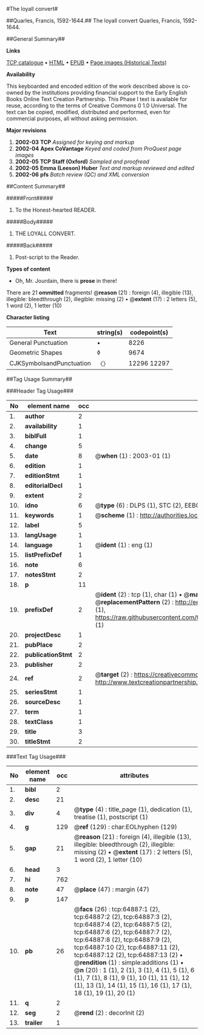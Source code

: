 #The loyall convert#

##Quarles, Francis, 1592-1644.##
The loyall convert
Quarles, Francis, 1592-1644.

##General Summary##

**Links**

[TCP catalogue](http://www.ota.ox.ac.uk/tcp/)  • 
[HTML](http://tei.it.ox.ac.uk/tcp/Texts-HTML/free/A56/A56832.html)  • 
[EPUB](http://tei.it.ox.ac.uk/tcp/Texts-EPUB/free/A56/A56832.epub) • 
[Page images (Historical Texts)](https://data.historicaltexts.jisc.ac.uk/view?pubId=eebo-12636764e&pageId=eebo-12636764e-64887-1)

**Availability**

This keyboarded and encoded edition of the
	       work described above is co-owned by the institutions
	       providing financial support to the Early English Books
	       Online Text Creation Partnership. This Phase I text is
	       available for reuse, according to the terms of Creative
	       Commons 0 1.0 Universal. The text can be copied,
	       modified, distributed and performed, even for
	       commercial purposes, all without asking permission.

**Major revisions**

1. __2002-03__ __TCP__ *Assigned for keying and markup*
1. __2002-04__ __Apex CoVantage__ *Keyed and coded from ProQuest page images*
1. __2002-05__ __TCP Staff (Oxford)__ *Sampled and proofread*
1. __2002-05__ __Emma (Leeson) Huber__ *Text and markup reviewed and edited*
1. __2002-06__ __pfs__ *Batch review (QC) and XML conversion*

##Content Summary##

#####Front#####

1. To the Honest-hearted READER.

#####Body#####

1. THE LOYALL CONVERT.

#####Back#####

1. Post-script to the Reader.

**Types of content**

  * Oh, Mr. Jourdain, there is **prose** in there!

There are 21 **ommitted** fragments! 
 @__reason__ (21) : foreign (4), illegible (13), illegible: bleedthrough (2), illegible: missing (2)  •  @__extent__ (17) : 2 letters (5), 1 word (2), 1 letter (10)

**Character listing**


|Text|string(s)|codepoint(s)|
|---|---|---|
|General Punctuation|•|8226|
|Geometric Shapes|◊|9674|
|CJKSymbolsandPunctuation|〈〉|12296 12297|

##Tag Usage Summary##

###Header Tag Usage###

|No|element name|occ|attributes|
|---|---|---|---|
|1.|__author__|2||
|2.|__availability__|1||
|3.|__biblFull__|1||
|4.|__change__|5||
|5.|__date__|8| @__when__ (1) : 2003-01 (1)|
|6.|__edition__|1||
|7.|__editionStmt__|1||
|8.|__editorialDecl__|1||
|9.|__extent__|2||
|10.|__idno__|6| @__type__ (6) : DLPS (1), STC (2), EEBO-CITATION (1), OCLC (1), VID (1)|
|11.|__keywords__|1| @__scheme__ (1) : http://authorities.loc.gov/ (1)|
|12.|__label__|5||
|13.|__langUsage__|1||
|14.|__language__|1| @__ident__ (1) : eng (1)|
|15.|__listPrefixDef__|1||
|16.|__note__|6||
|17.|__notesStmt__|2||
|18.|__p__|11||
|19.|__prefixDef__|2| @__ident__ (2) : tcp (1), char (1)  •  @__matchPattern__ (2) : ([0-9\-]+):([0-9IVX]+) (1), (.+) (1)  •  @__replacementPattern__ (2) : http://eebo.chadwyck.com/downloadtiff?vid=$1&page=$2 (1), https://raw.githubusercontent.com/textcreationpartnership/Texts/master/tcpchars.xml#$1 (1)|
|20.|__projectDesc__|1||
|21.|__pubPlace__|2||
|22.|__publicationStmt__|2||
|23.|__publisher__|2||
|24.|__ref__|2| @__target__ (2) : https://creativecommons.org/publicdomain/zero/1.0/ (1), http://www.textcreationpartnership.org/docs/. (1)|
|25.|__seriesStmt__|1||
|26.|__sourceDesc__|1||
|27.|__term__|1||
|28.|__textClass__|1||
|29.|__title__|3||
|30.|__titleStmt__|2||


###Text Tag Usage###

|No|element name|occ|attributes|
|---|---|---|---|
|1.|__bibl__|2||
|2.|__desc__|21||
|3.|__div__|4| @__type__ (4) : title_page (1), dedication (1), treatise (1), postscript (1)|
|4.|__g__|129| @__ref__ (129) : char:EOLhyphen (129)|
|5.|__gap__|21| @__reason__ (21) : foreign (4), illegible (13), illegible: bleedthrough (2), illegible: missing (2)  •  @__extent__ (17) : 2 letters (5), 1 word (2), 1 letter (10)|
|6.|__head__|3||
|7.|__hi__|762||
|8.|__note__|47| @__place__ (47) : margin (47)|
|9.|__p__|147||
|10.|__pb__|26| @__facs__ (26) : tcp:64887:1 (2), tcp:64887:2 (2), tcp:64887:3 (2), tcp:64887:4 (2), tcp:64887:5 (2), tcp:64887:6 (2), tcp:64887:7 (2), tcp:64887:8 (2), tcp:64887:9 (2), tcp:64887:10 (2), tcp:64887:11 (2), tcp:64887:12 (2), tcp:64887:13 (2)  •  @__rendition__ (1) : simple:additions (1)  •  @__n__ (20) : 1 (1), 2 (1), 3 (1), 4 (1), 5 (1), 6 (1), 7 (1), 8 (1), 9 (1), 10 (1), 11 (1), 12 (1), 13 (1), 14 (1), 15 (1), 16 (1), 17 (1), 18 (1), 19 (1), 20 (1)|
|11.|__q__|2||
|12.|__seg__|2| @__rend__ (2) : decorInit (2)|
|13.|__trailer__|1||
